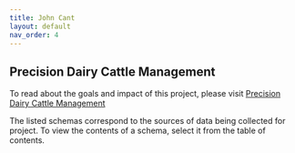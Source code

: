 ```yaml
---
title: John Cant
layout: default
nav_order: 4
---
```


## Precision Dairy Cattle Management

To read about the goals and impact of this project, please visit [Precision Dairy Cattle Management](https://foodfromthought.ca/research/livestock/precision-dairy-cattle-management/)

The listed schemas correspond to the sources of data being collected for project. To view the contents of a schema, select it from the table of contents. 
